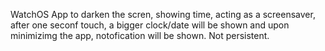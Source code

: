 WatchOS App to darken the scren, showing time, acting as a screensaver, after one seconf touch, a bigger clock/date will be shown and upon minimizimg the app, notofication will be shown. Not persistent.
